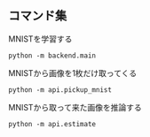## コマンド集
MNISTを学習する
```shell
python -m backend.main
```

MNISTから画像を1枚だけ取ってくる
```shell
python -m api.pickup_mnist
```

MNISTから取って来た画像を推論する
```shell
python -m api.estimate
```